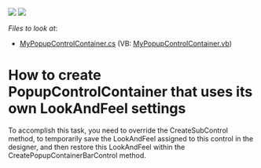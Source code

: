 <!-- default badges list -->
[![](https://img.shields.io/badge/Open_in_DevExpress_Support_Center-FF7200?style=flat-square&logo=DevExpress&logoColor=white)](https://supportcenter.devexpress.com/ticket/details/E1441)
[![](https://img.shields.io/badge/📖_How_to_use_DevExpress_Examples-e9f6fc?style=flat-square)](https://docs.devexpress.com/GeneralInformation/403183)
<!-- default badges end -->
<!-- default file list -->
*Files to look at*:

* [MyPopupControlContainer.cs](./CS/Q205284/MyPopupControlContainer.cs) (VB: [MyPopupControlContainer.vb](./VB/Q205284/MyPopupControlContainer.vb))
<!-- default file list end -->
# How to create PopupControlContainer that uses its own LookAndFeel settings


<p>To accomplish this task, you need to override the CreateSubControl method, to temporarily save the LookAndFeel assigned to this control in the designer, and then restore this LookAndFeel within the CreatePopupContainerBarControl method.</p>

<br/>


